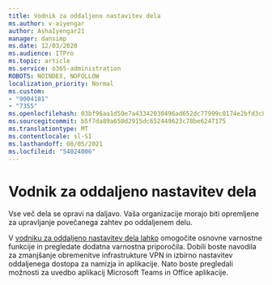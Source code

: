 ```yaml
---
title: Vodnik za oddaljeno nastavitev dela
ms.author: v-aiyengar
author: AshaIyengar21
manager: dansimp
ms.date: 12/03/2020
ms.audience: ITPro
ms.topic: article
ms.service: o365-administration
ROBOTS: NOINDEX, NOFOLLOW
localization_priority: Normal
ms.custom:
- "9004181"
- "7355"
ms.openlocfilehash: 03bf96aa1d50e7a43342030496ad652dc77999c0174e2bfd3c82049a60560762
ms.sourcegitcommit: b5f7da89a650d2915dc652449623c78be6247175
ms.translationtype: MT
ms.contentlocale: sl-SI
ms.lasthandoff: 08/05/2021
ms.locfileid: "54024006"
---
```

# <a name="remote-work-setup-guide"></a>Vodnik za oddaljeno nastavitev dela

Vse več dela se opravi na daljavo. Vaša organizacije morajo biti opremljene za upravljanje povečanega zahtev po oddaljenem delu.

V [vodniku za oddaljeno nastavitev dela lahko](https://go.microsoft.com/fwlink/?linkid=2142062) omogočite osnovne varnostne funkcije in pregledate dodatna varnostna priporočila. Dobili boste navodila za zmanjšanje obremenitve infrastrukture VPN in izbirno nastavitev oddaljenega dostopa za namizja in aplikacije. Nato boste pregledali možnosti za uvedbo aplikacij Microsoft Teams in Office aplikacije.
